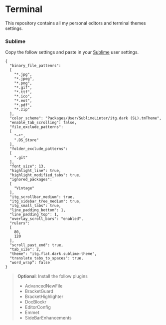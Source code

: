 # Terminal

This repository contains all my personal editors and terminal themes settings.

### Sublime

Copy the follow settings and paste in your [Sublime](https://sublimetext.com) user settings.

```
{
  "binary_file_pattenrs":
  [
    "*.jpg",
    "*.jpeg",
    "*.png",
    "*.gif",
    "*.ttf",
    "*.ico",
    "*.eot",
    "*.pdf",
    "*.zip"
  ],
  "color_scheme": "Packages/User/SublimeLinter/itg.dark (SL).tmTheme",
  "enable_tab_scrolling": false,
  "file_exclude_patterns":
  [
    "~*",
    ".DS_Store"
  ],
  "folder_exclude_patterns":
  [
    ".git"
  ],
  "font_size": 13,
  "highlight_line": true,
  "highlight_modified_tabs": true,
  "ignored_packages":
  [
    "Vintage"
  ],
  "itg_scrollbar_medium": true,
  "itg_sidebar_tree_medium": true,
  "itg_small_tabs": true,
  "line_padding_bottom": 1,
  "line_padding_top": 1,
  "overlay_scroll_bars": "enabled",
  "rulers":
  [
    80,
    120
  ],
  "scroll_past_end": true,
  "tab_size": 2,
  "theme": "itg.flat.dark.sublime-theme",
  "translate_tabs_to_spaces": true,
  "word_wrap": false
}
```

> **Optional**: Install the follow plugins
> - AdvancedNewFile
> - BracketGuard
> - BracketHighlighter
> - DocBlockr
> - EditorConfig
> - Emmet
> - SideBarEnhancements
